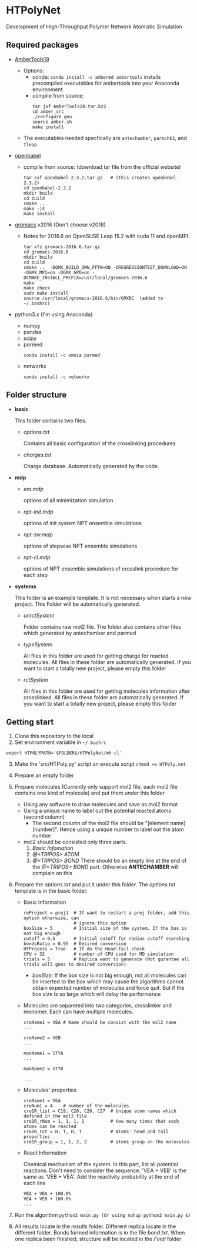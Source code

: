 # HTPolyNet
Development of High-Throughput Polymer Network Atomistic Simulation

## Required packages
* [AmberTools19](https://ambermd.org/GetAmber.php#ambertools)
  - Options:
     * conda: `conda install -c ambermd ambertools` installs precompiled executables for ambertools into your Anaconda environment
     * compile from source:
       ```
       tar jxf AmberTools20.tar.bz2
       cd amber_src
       ./configure gnu
       source amber.sh
       make install
       ```
  - The executables needed specfically are `antechamber`, `parmchk2`, and `tleap`
* [openbabel](http://openbabel.org/wiki/Category:Installation)
    * compile from source: (download tar file from the official website)
        ```
        tar zxf openbabel-2.3.2.tar.gz   # (this creates openbabel-2.3.2)
        cd openbabel-2.3.2
        mkdir build
        cd build
        cmake ..
        make -j4
        make install
        ```
* [gromacs](https://manual.gromacs.org/documentation/2020/install-guide/index.html) v2016 (Don't choose v2018)
  - Notes for 2016.6 on OpenSUSE Leap 15.2 with cuda 11 and openMPI:
    ```
    tar xfz gromacs-2016.6.tar.gz
    cd gromacs-2016.6
    mkdir build
    cd build
    cmake ..  -DGMX_BUILD_OWN_FFTW=ON -DREGRESSIONTEST_DOWNLOAD=ON -DGMX_MPI=on -DGMX_GPU=on -DCMAKE_INSTALL_PREFIX=/usr/local/gromacs-2016.6
    make
    make check
    sudo make install
    source /usr/local/gromacs-2016.6/bin/GMXRC  (added to ~/.bashrc)
    ```
  
* python3.x (I'm using Anaconda)
  - numpy
  - pandas
  - scipy
  - parmed
    ```
    conda install -c omnia parmed
    ```
  - networkx
    ```
    conda install -c networkx
    ```
  
## Folder structure
* **basic**

  This folder contains two files. 
  - *options.txt* 
  
     Contains all basic configuration of the crosslinking procedures
  - *charges.txt*
    
    Charge database. Automatically generated by the code. 
   
* **mdp**
  
  - *em.mdp*        <p>options of all minimization simulation
  - *npt-init.mdp*  <p>options of init system NPT ensemble simulations
  - *npt-sw.mdp*    <p>options of stepwise NPT ensemble simulations 
  - *npt-cl.mdp*    <p>options of NPT ensemble simulations of crosslink procedure for 
                    each step
* **systems**

  This folder is an example template. It is not necessary when starts a new project. This
  Folder will be automatically generated.
  
  - *unrctSystem*   <p>Folder contains raw mol2 file. The folder also contains 
                        other files which generated by antechamber and parmed
  - *typeSystem*    <p>All files in this folder are used for getting charge 
                        for reacted molecules. All files in these folder are 
                        automatically generated. If you want to start a totally 
                        new project, please empty this folder
  - *rctSystem*     <p>All files in this folder are used for getting molecules 
                        information after crosslinked. All files in these folder are 
                        automatically generated. If you want to start a totally 
                        new project, please empty this folder

## Getting start
1. Clone this repository to the local
2. Set environment variable in ```~/.bashrc```
```
export HTPOLYPATH='$FOLDER$/HTPolyNet/mh-cl'
```
3. Make the 'src/HTPoly.py' script an execute script ```chmod +x HTPoly.net```
4. Prepare an empty folder
5. Prepare molecules (Currently only support mol2 file, each mol2 file contains one
    kind of molecule) and put them under this folder
    * Using any software to draw molecules and save as mol2 format
    * Using a unique name to label out the potential reacted atoms (second column)
        * The second column of the mol2 file should be "\[element name\]\[number\]".
           Hence using a unique number to label out the atom number
    * mol2 should be consisted only three parts.
        1. *Basic Infomation* 
        2. *@\<TRIPOS\> ATOM*  
        3. *@\<TRIPOS\> BOND* 
      There should be an empty line at the end of the *@\<TRIPOS\> BOND* part. 
      Otherwise **ANTECHAMBER** will complain on this
6. Prepare the *options.txt* and put it under this folder. The *options.txt* template is 
    in the basic folder.
    
    - Basic Information
        ```
        reProject = proj1  # If want to restart a proj folder, add this option otherwise, can 
                           # ignore this option 
        boxSize = 5        # Initial size of the system. If the box is not big enough
        cutoff = 0.5       # Initial cutoff for radius cutoff searching
        bondsRatio = 0.95  # Desired conversion 
        HTProcess = True   # If do the Head-Tail check 
        CPU = 32           # number of CPU used for MD simulation
        trials = 5         # Replica want to generate (Not gurantee all trials will goes to desired conversion)
        ```
        - *boxSize*: If the box size is not big enough, not all molecules can be
                        inserted to the box which may cause the algorithms cannot
                        obtain expected number of molecules and force quit. 
                        But if the box size is so large which will delay the 
                        performance
                        
    - Molecules are separeted into two categories, crosslinker and monomer. Each 
        can have multiple molecules. 
        ```
        croName1 = VEA # Name should be consist with the mol2 name 
        ...
       
        croName2 = VEB
        ...
       
        monName1 = STYA
        ...
        
        monName2 = STYB
        
        ...
        ``` 
    - Molecules' properties
        ```
        croName1 = VEA
        croNum1 = 4    # number of the molecules
        cro1R_list = C19, C20, C26, C27  # Unique atom names which defined in the mol2 file
        cro1R_rNum = 1, 1, 1, 1          # How many times that each atoms can be reacted
        cro1R_rct = H, T, H, T           # Atoms' head and tail properties 
        cro1R_group = 1, 1, 2, 2         # atoms group on the molecules 
        ```
    
    - React Information
    
        Chemical mechanism of the system. In this part, list all potential reactions.
        Don't need to consider the sequence. 'VEA + VEB' is the same as 'VEB + VEA'.
        Add the reactivity probability at the end of each line
        ```
        VEA + VEA + 100.0%
        VEA + VEB + 100.0%
        ...
        ```
4. Run the algorithm
    ```python3 main.py (Or using nohup python3 main.py &)```
    
5. All results locate in the *results* folder. Different replica locate in the 
    different folder. Bonds formed information is in the file *bond.txt*. When
    one replica been finished, structure will be located in the *Final* folder 